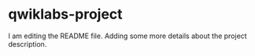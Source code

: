 # qwiklabs-project
I am editing the README file. Adding some more details about the project description.
